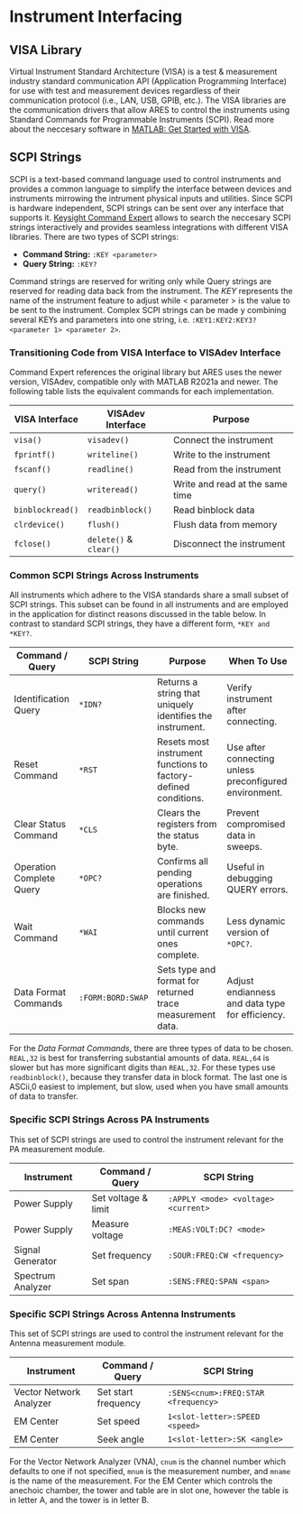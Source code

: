 # Instrument Interfacing


## VISA Library

Virtual Instrument Standard Architecture (VISA) is a test & measurement industry standard communication API (Application Programming Interface) for use with test and measurement devices regardless of their communication protocol (i.e., LAN, USB, GPIB, etc.). The VISA libraries are the communication drivers that allow ARES to control the instruments using Standard Commands for Programmable Instruments (SCPI). Read more about the neccesary software in [MATLAB: Get Started with VISA](https://www.mathworks.com/help//releases/R2021a/instrument/visa-overview.html).

## SCPI Strings

SCPI is a text-based command language used to control instruments and provides a common language to simplify the interface between devices and instruments mirrowing the intrument physical inputs and utilities. Since SCPI is hardware independent, SCPI strings can be sent over any interface that supports it. [Keysight Command Expert](www.keysight.com/find/commandexpert) allows to search the neccesary SCPI strings interactively and provides seamless integrations with different VISA libraries. There are two types of SCPI strings:

* **Command String:** `:KEY <parameter>`
* **Query String:** `:KEY?`

Command strings are reserved for writing only while Query strings are reserved for reading data back from the instrument. The *KEY* represents the name of the instrument feature to adjust while < parameter > is the value to be sent to the instrument. Complex SCPI strings can be made y combining several KEYs and parameters into one string, i.e. `:KEY1:KEY2:KEY3? <parameter 1> <parameter 2>`.

### Transitioning Code from VISA Interface to VISAdev Interface

Command Expert references the original library but ARES uses the newer version, VISAdev, compatible only with MATLAB R2021a and newer. The following table lists the equivalent commands for each implementation.

|**VISA Interface**|**VISAdev Interface**  |**Purpose**                     |
|----------------- |-----------------------|--------------------------------|
| `visa()`         | `visadev()`           | Connect the instrument         |
| `fprintf()`      | `writeline()`         | Write to the instrument        |
| `fscanf()`       | `readline()`          | Read from the instrument       |
| `query()`        | `writeread()`         | Write and read at the same time|
| `binblockread()` | `readbinblock()`      | Read binblock data             |
| `clrdevice()`    | `flush()`             | Flush data from memory         |
| `fclose()`       | `delete()` & `clear()`| Disconnect the instrument      |


### Common SCPI Strings Across Instruments

All instruments which adhere to the VISA standards share a small subset of SCPI strings. This subset can be found in all instruments and are employed in the application for distinct reasons discussed in the table below. In contrast to standard SCPI strings, they have a different form, `*KEY and *KEY?`.


|**Command / Query**       |**SCPI String**   |**Purpose**                                                     |**When To Use**                                        |
|--------------------------|------------------|----------------------------------------------------------------|-------------------------------------------------------|
| Identification Query     | `*IDN?`          | Returns a string that uniquely identifies the instrument.      | Verify instrument after connecting.                   |
| Reset Command            | `*RST`           | Resets most instrument functions to factory-defined conditions.| Use after connecting unless preconfigured environment.|
| Clear Status Command     | `*CLS`           | Clears the registers from the status byte.                     | Prevent compromised data in sweeps.                   |
| Operation Complete Query | `*OPC?`          | Confirms all pending operations are finished.                  | Useful in debugging QUERY errors.                     |
| Wait Command             | `*WAI`           | Blocks new commands until current ones complete.               | Less dynamic version of `*OPC?`.                      |
| Data Format Commands     | `:FORM:BORD:SWAP`| Sets type and format for returned trace measurement data.      | Adjust endianness and data type for efficiency.       |

For the *Data Format Commands*, there are three types of data to be chosen. `REAL,32` is best for transferring substantial amounts of data. `REAL,64` is slower but has more significant digits than `REAL,32`. For these types use `readbinblock()`, because they transfer data in block format. The last one is ASCii,0 easiest to implement, but slow, used when you have small amounts of data to transfer.

### Specific SCPI Strings Across PA Instruments

This set of SCPI strings are used to control the instrument relevant for the PA measurement module.

|**Instrument**    |**Command / Query** |**SCPI String**                     |
|------------------|--------------------|------------------------------------|
| Power Supply     | Set voltage & limit| `:APPLY <mode> <voltage> <current>`|
| Power Supply     | Measure voltage    | `:MEAS:VOLT:DC? <mode>`            |
| Signal Generator | Set frequency      | `:SOUR:FREQ:CW <frequency>`        |
| Spectrum Analyzer| Set span           | `:SENS:FREQ:SPAN <span>`           |

### Specific SCPI Strings Across Antenna Instruments

This set of SCPI strings are used to control the instrument relevant for the Antenna measurement module.

|**Instrument**          |**Command / Query** |**SCPI String**                     |
|------------------------|--------------------|------------------------------------|
| Vector Network Analyzer| Set start frequency| `:SENS<cnum>:FREQ:STAR <frequency>`|
| EM Center              | Set speed          | `1<slot-letter>:SPEED <speed>`     |
| EM Center              | Seek angle         | `1<slot-letter>:SK <angle>`        |

For the Vector Network Analyzer (VNA), `cnum` is the channel number which defaults to one if not specified, `mnum` is the measurement number, and `mname` is the name of the measurement. For the EM Center which controls the anechoic chamber, the tower and table are in slot one, however the table is in letter A, and the tower is in letter B.